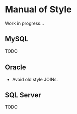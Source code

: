 # Manual of Style

Work in progress...


## MySQL

TODO


## Oracle

* Avoid old style JOINs.


## SQL Server

TODO
